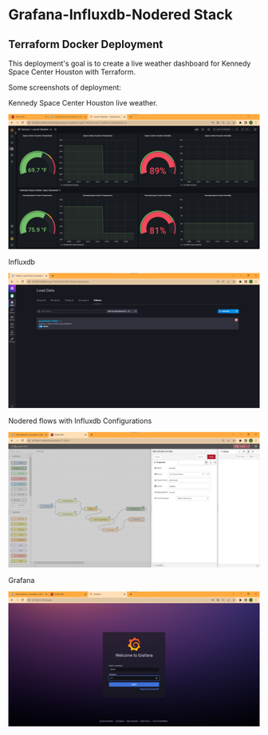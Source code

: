 # Grafana-Influxdb-Nodered Stack  

## Terraform Docker Deployment

This deployment's goal is to create a live weather dashboard for Kennedy Space Center Houston with Terraform.

Some screenshots of deployment:

Kennedy Space Center Houston live weather.

<img title="Grafana Dashboard" alt="Grafana Dashboard" src="./stack_image/dashboard.png">

Influxdb

<img title="Influxdb Token " alt="Influxdb Token " src="./stack_image/2.png">


Nodered flows with Influxdb Configurations 


<img title="Grafana Dashboard" alt="Grafana Dashboard" src="./stack_image/10.png">

Grafana 

<img title="Grafana Dashboard" alt="Grafana Dashboard" src="./stack_image/14.png">

